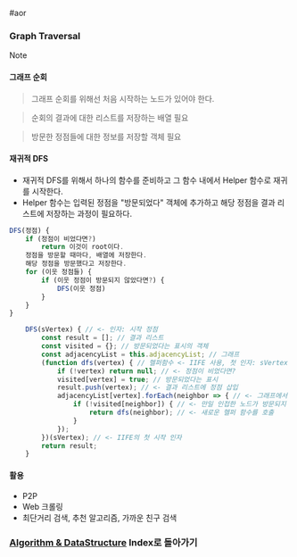 #aor 
### Graph Traversal
>[!note]
>#### 그래프 순회
>
>>그래프 순회를 위해선 처음 시작하는 노드가 있어야 한다.
>
>>순회의 결과에 대한 리스트를 저장하는 배열 필요
>
>>방문한 정점들에 대한 정보를 저장할 객체 필요

#### 재귀적 DFS
- 재귀적 DFS를 위해서 하나의 함수를 준비하고 그 함수 내에서 Helper 함수로 재귀를 시작한다.
- Helper 함수는 입력된 정점을 "방문되었다" 객체에 추가하고 해당 정점을 결과 리스트에 저장하는 과정이 필요하다.

```js
DFS(정점) {
    if (정점이 비었다면?)
        return 이것이 root이다.
    정점을 방문할 때마다, 배열에 저장한다.
    해당 정점을 방문했다고 저장한다.
    for (이웃 정점들) {
        if (이웃 정점이 방문되지 않았다면?) {
            DFS(이웃 정점)
        }
    }
}
```

```js
    DFS(sVertex) { // <- 인자: 시작 정점
        const result = []; // 결과 리스트
        const visited = {}; // 방문되었다는 표시의 객체
        const adjacencyList = this.adjacencyList; // 그래프
        (function dfs(vertex) { // 헬퍼함수 <- IIFE 사용, 첫 인자: sVertex
            if (!vertex) return null; // <- 정점이 비었다면? 
            visited[vertex] = true; // 방문되었다는 표시
            result.push(vertex); // <- 결과 리스트에 정점 삽입
            adjacencyList[vertex].forEach(neighbor => { // <- 그래프에서 vertex와 이웃된 값들을 돈다.
                if (!visited[neighbor]) { // <- 만일 인접한 노드가 방문되지 않았을 경우
                    return dfs(neighbor); // <- 새로운 헬퍼 함수를 호출
                }
            });
        })(sVertex); // <- IIFE의 첫 시작 인자
        return result;
    }
```

#### 활용
- P2P
- Web 크롤링
- 최단거리 검색, 추천 알고리즘, 가까운 친구 검색
### [Algorithm & DataStructure](../../../Dev-Index/Algorithm%20&%20DataStructure.md) Index로 돌아가기